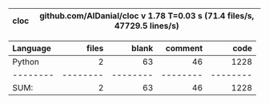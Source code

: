 cloc|github.com/AlDanial/cloc v 1.78  T=0.03 s (71.4 files/s, 47729.5 lines/s)
--- | ---

Language|files|blank|comment|code
:-------|-------:|-------:|-------:|-------:
Python|2|63|46|1228
--------|--------|--------|--------|--------
SUM:|2|63|46|1228
